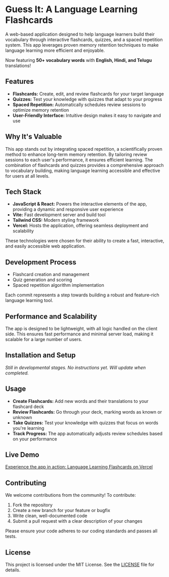 # Guess It: A Language Learning Flashcards

A web-based application designed to help language learners build their vocabulary through interactive flashcards, quizzes, and a spaced repetition system. This app leverages proven memory retention techniques to make language learning more efficient and enjoyable.

Now featuring **50+ vocabulary words** with **English, Hindi, and Telugu** translations!

## Features

* **Flashcards:** Create, edit, and review flashcards for your target language
* **Quizzes:** Test your knowledge with quizzes that adapt to your progress
* **Spaced Repetition:** Automatically schedules review sessions to optimize memory retention
* **User-Friendly Interface:** Intuitive design makes it easy to navigate and use

## Why It's Valuable

This app stands out by integrating spaced repetition, a scientifically proven method to enhance long-term memory retention. By tailoring review sessions to each user's performance, it ensures efficient learning. The combination of flashcards and quizzes provides a comprehensive approach to vocabulary building, making language learning accessible and effective for users at all levels.

## Tech Stack

* **JavaScript & React:** Powers the interactive elements of the app, providing a dynamic and responsive user experience
* **Vite:** Fast development server and build tool
* **Tailwind CSS:** Modern styling framework
* **Vercel:** Hosts the application, offering seamless deployment and scalability

These technologies were chosen for their ability to create a fast, interactive, and easily accessible web application.

## Development Process

* Flashcard creation and management
* Quiz generation and scoring
* Spaced repetition algorithm implementation

Each commit represents a step towards building a robust and feature-rich language learning tool.

## Performance and Scalability

The app is designed to be lightweight, with all logic handled on the client side. This ensures fast performance and minimal server load, making it scalable for a large number of users.

## Installation and Setup
*Still in developmental stages. No instructions yet. Will update when completed.*

## Usage

* **Create Flashcards:** Add new words and their translations to your flashcard deck
* **Review Flashcards:** Go through your deck, marking words as known or unknown
* **Take Quizzes:** Test your knowledge with quizzes that focus on words you're learning
* **Track Progress:** The app automatically adjusts review schedules based on your performance

## Live Demo

[Experience the app in action: Language Learning Flashcards on Vercel]()

## Contributing

We welcome contributions from the community! To contribute:

1. Fork the repository
2. Create a new branch for your feature or bugfix
3. Write clean, well-documented code
4. Submit a pull request with a clear description of your changes

Please ensure your code adheres to our coding standards and passes all tests.

## License

This project is licensed under the MIT License. See the [LICENSE](LICENSE) file for details.